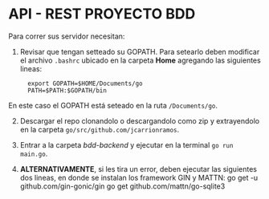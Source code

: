 # API - REST PROYECTO BDD

Para correr sus servidor necesitan:

1. Revisar que tengan setteado su GOPATH. Para setearlo deben modificar el archivo `.bashrc` ubicado en la carpeta __Home__ agregando las siguientes lineas:

         export GOPATH=$HOME/Documents/go
         PATH=$PATH:$GOPATH/bin

  En este caso el GOPATH está seteado en la ruta  `/Documents/go`.

2. Descargar el repo clonandolo o descargandolo como zip y extrayendolo en la carpeta `go/src/github.com/jcarrionramos`.

3. Entrar a la carpeta *bdd-backend* y ejecutar en la terminal `go run main.go`.

4. __ALTERNATIVAMENTE__, si les tira un error, deben ejecutar las siguientes dos lineas, en donde se instalan los framework GIN y MATTN:
         go get -u github.com/gin-gonic/gin
         go get github.com/mattn/go-sqlite3
